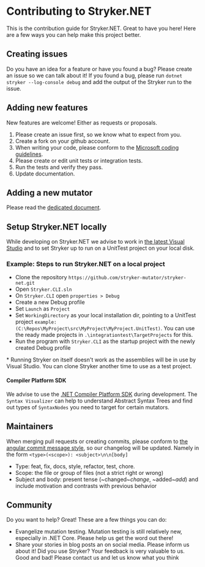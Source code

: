 # Contributing to Stryker.NET
This is the contribution guide for Stryker.NET. Great to have you here! Here are a few ways you can help make this project better.

## Creating issues
Do you have an idea for a feature or have you found a bug? Please create an issue so we can talk about it!
If you found a bug, please run ```dotnet stryker --log-console debug``` and add the output of the Stryker run to the issue.

## Adding new features
New features are welcome! Either as requests or proposals.

1.	Please create an issue first, so we know what to expect from you.
1.	Create a fork on your github account.
1.	When writing your code, please conform to the [Microsoft coding guidelines](https://docs.microsoft.com/en-us/dotnet/csharp/programming-guide/inside-a-program/coding-conventions).
1.	Please create or edit unit tests or integration tests.
1.	Run the tests and verify they pass.
1. Update documentation.

## Adding a new mutator
Please read the [dedicated document](adding_a_mutator.md).

## Setup Stryker.NET locally
While developing on Stryker.NET we advise to work in [the latest Visual Studio](https://www.visualstudio.com/downloads/) and to set Stryker up to run on a UnitTest project on your local disk.

### Example: Steps to run Stryker.NET on a local project
*	Clone the repository `https://github.com/stryker-mutator/stryker-net.git`
*	Open `Stryker.CLI.sln`
*	On `Stryker.CLI` open `properties > Debug`
*	Create a new Debug profile
*	Set `Launch` as `Project`
*	Set `WorkingDirectory` as your local installation dir, pointing to a UnitTest project `example: (C:\Repos\MyProject\src\MyProject\MyProject.UnitTest)`. You can use the ready made projects in `.\integrationtest\TargetProjects` for this.
*	Run the program with `Stryker.CLI` as the startup project with the newly created Debug profile

\* Running Stryker on itself doesn't work as the assemblies will be in use by Visual Studio. You can clone Stryker another time to use as a test project.

#### Compiler Platform SDK
We advise to use the [.NET Compiler Platform SDK](https://marketplace.visualstudio.com/items?itemName=VisualStudioProductTeam.NETCompilerPlatformSDK) during development. The `Syntax Visualizer` can help to understand Abstract Syntax Trees and find out types of `SyntaxNodes` you need to target for certain mutators.

## Maintainers
When merging pull requests or creating commits, please conform to [the angular commit message style](https://docs.google.com/document/d/1rk04jEuGfk9kYzfqCuOlPTSJw3hEDZJTBN5E5f1SALo), so our changelog will be updated.
   Namely in the form `<type>(<scope>): <subject>\n\n[body]`
   * Type: feat, fix, docs, style, refactor, test, chore.
   * Scope: the file or group of files (not a strict right or wrong)
   * Subject and body: present tense (~changed~*change*, ~added~*add*) and include motivation and contrasts with previous behavior

## Community
Do you want to help? Great! These are a few things you can do:

* Evangelize mutation testing. Mutation testing is still relatively new, especially in .NET Core. Please help us get the word out there!
* Share your stories in blog posts an on social media. Please inform us about it! Did you use Stryker? Your feedback is very valuable to us. Good and bad! Please contact us and let us know what you think
